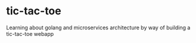 # tic-tac-toe
Learning about golang and microservices architecture by way of building a tic-tac-toe webapp
